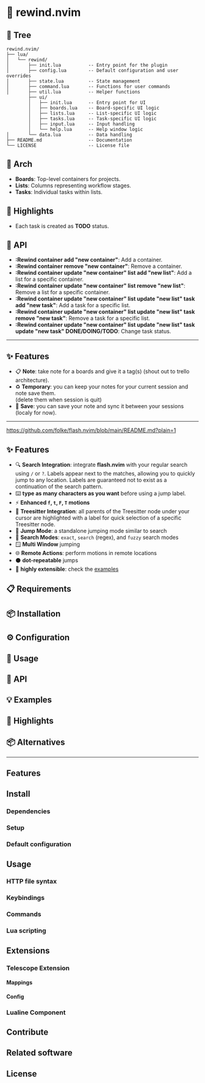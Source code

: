 # 💭 rewind.nvim

## 🌳 Tree

```
rewind.nvim/
├── lua/
│   └── rewind/
│       ├── init.lua          -- Entry point for the plugin
│       ├── config.lua        -- Default configuration and user overrides
│       ├── state.lua         -- State management
│       ├── command.lua       -- Functions for user commands
│       ├── util.lua          -- Helper functions
        ├── ui/
        │   ├── init.lua      -- Entry point for UI
        │   ├── boards.lua    -- Board-specific UI logic
        │   ├── lists.lua     -- List-specific UI logic
        │   ├── tasks.lua     -- Task-specific UI logic
        │   ├── input.lua     -- Input handling
        │   └── help.lua      -- Help window logic
│       └── data.lua          -- Data handling
├── README.md                 -- Documentation
└── LICENSE                   -- License file
```

## 📏 Arch

- **Boards**: Top-level containers for projects.
- **Lists**: Columns representing workflow stages.
- **Tasks**: Individual tasks within lists.

## 🌈 Highlights

- Each task is created as **TODO** status.

## 📡 API

- **:Rewind container add "new container"**: Add a container.
- **:Rewind container remove "new container"**: Remove a container.
- **:Rewind container update "new container" list add "new list"**: Add a list for a specific container.
- **:Rewind container update "new container" list remove "new list"**: Remove a list for a specific container.
- **:Rewind container update "new container" list update "new list" task add "new task"**: Add a task for a specific list.
- **:Rewind container update "new container" list update "new list" task remove "new task"**: Remove a task for a specific list.
- **:Rewind container update "new container" list update "new list" task update "new task" DONE/DOING/TODO**: Change task status.

---

## ✨ Features

- 📋 **Note**: take note for a boards and give it a tag(s) (shout out to trello architecture).
- ♻️ **Temporary**: you can keep your notes for your current session and note save them.\
   (delete them when session is quit)
- 💾 **Save**: you can save your note and sync it between your sessions (localy for now).

---

https://github.com/folke/flash.nvim/blob/main/README.md?plain=1

## ✨ Features

- 🔍 **Search Integration**: integrate **flash.nvim** with your regular
  search using `/` or `?`. Labels appear next to the matches,
  allowing you to quickly jump to any location. Labels are
  guaranteed not to exist as a continuation of the search pattern.
- ⌨️ **type as many characters as you want** before using a jump label.
- ⚡ **Enhanced `f`, `t`, `F`, `T` motions**
- 🌳 **Treesitter Integration**: all parents of the Treesitter node
  under your cursor are highlighted with a label for quick selection
  of a specific Treesitter node.
- 🎯 **Jump Mode**: a standalone jumping mode similar to search
- 🔎 **Search Modes**: `exact`, `search` (regex), and `fuzzy` search modes
- 🪟 **Multi Window** jumping
- 🌐 **Remote Actions**: perform motions in remote locations
- ⚫ **dot-repeatable** jumps
- 📡 **highly extensible**: check the [examples](https://github.com/folke/flash.nvim#-examples)

## 📋 Requirements

## 📦 Installation

## ⚙️ Configuration

## 🚀 Usage

## 📡 API

## 💡 Examples

## 🌈 Highlights

## 📦 Alternatives

---

## Features

## Install

### Dependencies

### Setup

### Default configuration

## Usage

### HTTP file syntax

### Keybindings

### Commands

### Lua scripting

## Extensions

### Telescope Extension

#### Mappings

#### Config

### Lualine Component

## Contribute

## Related software

## License
